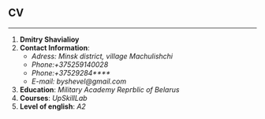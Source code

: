 ## **CV**

---

1. **Dmitry Shavialioy**
2. **Contact Information**:
   - _Adress: Minsk district, village Machulishchi_
   - _Phone:+375259140028_
   - _Phone:+37529284\*\*\*\*_
   - _E-mail: byshevel@gmail.com_
3. **Education**: _Military Academy Repгblic of Belarus_
4. **Сourses**: _UpSkillLab_
5. **Level of english**: _A2_
